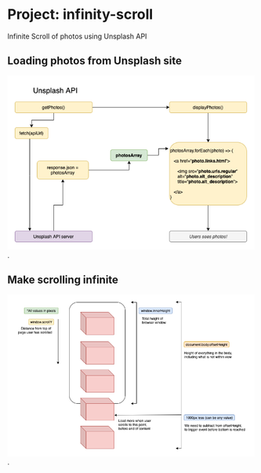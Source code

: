 # Project: infinity-scroll

Infinite Scroll of photos using Unsplash API 


## Loading photos from Unsplash site

![Loading photos from Unsplash site](/doc/Unsplash+Flowchart.png).


## Make scrolling infinite

![Scrolling photos from Unsplash site](/doc/Infinite+Scroll+Functionality.png).

